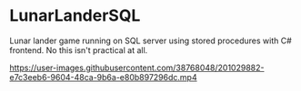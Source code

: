 # LunarLanderSQL

Lunar lander game running on SQL server using stored procedures with C# frontend.
No this isn't practical at all.



https://user-images.githubusercontent.com/38768048/201029882-e7c3eeb6-9604-48ca-9b6a-e80b897296dc.mp4

